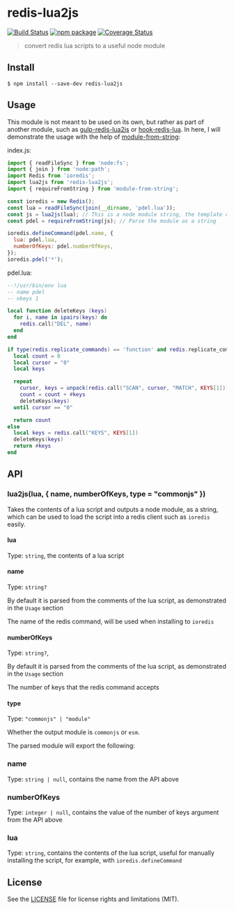 # redis-lua2js

[![Build Status][build-badge]][build]
[![npm package][npm-badge]][npm]
[![Coverage Status][coveralls-badge]][coveralls]

> convert redis lua scripts to a useful node module

## Install

```
$ npm install --save-dev redis-lua2js
```

## Usage

This module is not meant to be used on its own, but rather as part of another module, such as [gulp-redis-lua2js](https://github.com/dotcore64/gulp-redis-lua2js) or [hook-redis-lua](https://github.com/dotcore64/node-hook-redis-lua). In here, I will demonstrate the usage with the help of [module-from-string](https://www.npmjs.com/package/module-from-string):

index.js:
```js
import { readFileSync } from 'node:fs';
import { join } from 'node:path';
import Redis from 'ioredis';
import lua2js from 'redis-lua2js';
import { requireFromString } from 'module-from-string';

const ioredis = new Redis();
const lua = readFileSync(join(__dirname, 'pdel.lua'));
const js = lua2js(lua); // This is a node module string, the template of which you can see in src/lua.js
const pdel = requireFromString(js); // Parse the module as a string

ioredis.defineCommand(pdel.name, {
  lua: pdel.lua,
  numberOfKeys: pdel.numberOfKeys,
});
ioredis.pdel('*');
```

pdel.lua:
```lua
--!/usr/bin/env lua
-- name pdel
-- nkeys 1

local function deleteKeys (keys)
  for i, name in ipairs(keys) do
    redis.call("DEL", name)
  end
end

if type(redis.replicate_commands) == 'function' and redis.replicate_commands() then -- Redis 3.2+
  local count = 0
  local cursor = "0"
  local keys

  repeat
    cursor, keys = unpack(redis.call("SCAN", cursor, "MATCH", KEYS[1]))
    count = count + #keys
    deleteKeys(keys)
  until cursor == "0"

  return count
else
  local keys = redis.call("KEYS", KEYS[1])
  deleteKeys(keys)
  return #keys
end
```

## API

### lua2js(lua, { name, numberOfKeys, type = "commonjs" })

Takes the contents of a lua script and outputs a node module, as a string, which can be used to load the script into a redis client such as `ioredis` easily.

#### lua

Type: `string`, the contents of a lua script

#### name

Type: `string?`

By default it is parsed from the comments of the lua script, as demonstrated in the `Usage` section

The name of the redis command, will be used when installing to `ioredis`

#### numberOfKeys

Type: `string?`, 

By default it is parsed from the comments of the lua script, as demonstrated in the `Usage` section

The number of keys that the redis command accepts

#### type

Type: `"commonjs" | "module"`

Whether the output module is `commonjs` or `esm`.

The parsed module will export the following:

### name

Type: `string | null`, contains the name from the API above

### numberOfKeys

Type: `integer | null`, contains the value of the number of keys argument from the API above

### lua

Type: `string`, contains the contents of the lua script, useful for manually installing the script, for example, with `ioredis.defineCommand`

## License

See the [LICENSE](LICENSE.md) file for license rights and limitations (MIT).

[build-badge]: https://img.shields.io/github/actions/workflow/status/dotcore64/redis-lua2js/test.yml?event=push&style=flat-square
[build]: https://github.com/dotcore64/redis-lua2js/actions

[npm-badge]: https://img.shields.io/npm/v/redis-lua2js.svg?style=flat-square
[npm]: https://www.npmjs.org/package/redis-lua2js

[coveralls-badge]: https://img.shields.io/coveralls/dotcore64/redis-lua2js/master.svg?style=flat-square
[coveralls]: https://coveralls.io/r/dotcore64/redis-lua2js
